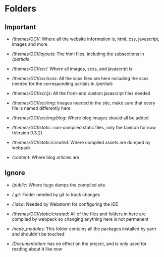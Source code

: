 # Folders

## Important

- */themes/GCI/*: Where all the website information is, html, css, javascript, images and more

- */themes/GCI/layouts*: The html files, including the subsections in */partials*

- */themes/GCI/scr/*: Where all images, scss, and javascript is

- */themes/GCI/scr/scss*: All the scss files are here including the scss needed for the corresponding partials in */partials*

- */themes/GCI/scr/js*: All the front-end custom javascript files needed

- */themes/GCI/scr/img*: Images needed in the site, make sure that every file is named differently here

- */themes/GCI/scr/img/blog*: Where blog images should all be added

- */themes/GCI/static*: non-compiled static files, only the favicon for now (Version 0.3.2)

- */themes/GCI/static/created*: Where compiled assets are dumped by webpack


- */content*: Where blog articles are

## Ignore

- */public*: Where hugo dumps the compiled site.

- */.git*: Folder needed by git to track changes

- */.idea*: Needed by Webstorm for configuring the IDE 

- */themes/GCI/static/created*: All of the files and folders in here are compiled by webpack so changing anything here is not permanent

- */node_modules*: This folder contains all the packages installed by yarn and shouldn't be touched

- */Documentation*: has no effect on the project, and is only used for reading about it like now  